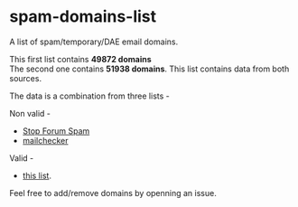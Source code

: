 # spam-domains-list
A list of spam/temporary/DAE email domains.

This first list contains **49872 domains**    
The second one contains **51938 domains**. This list contains data from both sources.

The data is a combination from three lists - 

Non valid - 
* [Stop Forum Spam](http://www.stopforumspam.com)
* [mailchecker](https://github.com/FGRibreau/mailchecker)

Valid - 
* [this list](https://gist.github.com/tbrianjones/5992856).

Feel free to add/remove domains by openning an issue.
